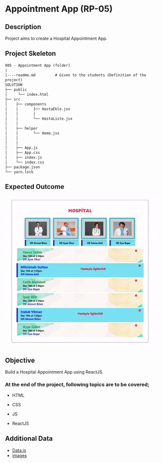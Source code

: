 # Appointment App (RP-05)

## Description

Project aims to create a Hospital Appointment App.

## Project Skeleton

```
005 - Appointment App (folder)
|
|----readme.md         # Given to the students (Definition of the project)
SOLUTION
├── public
│     └── index.html
├── src
│    ├── components
│    │       ├── HastaEkle.jsx
│    │       │
│    │       └── HastaListe.jsx
│    │
│    ├── helper
│    │       └── Home.jsx
│    │ 
│    │ 
│    ├── App.js
│    ├── App.css
│    ├── index.js
│    └── index.css
├── package.json
└── yarn.lock
```

## Expected Outcome

![Project 005 Snapshot](./gif/project.gif)

## Objective

Build a Hospital Appointment App using ReactJS.

### At the end of the project, following topics are to be covered;

- HTML

- CSS

- JS

- ReactJS

## Additional Data

  - [Data.js](./helpers/data.js)
  - [images](./helpers/)



